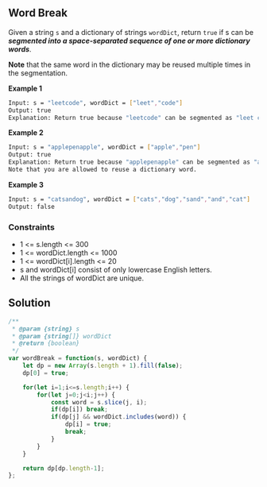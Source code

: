 
## Word Break

Given a string ```s``` and a dictionary of strings ```wordDict```, return ```true``` if s can be ***segmented into a space-separated sequence of one or more dictionary words***.

**Note** that the same word in the dictionary may be reused multiple times in the segmentation.

 

**Example 1**
```bash
Input: s = "leetcode", wordDict = ["leet","code"]
Output: true
Explanation: Return true because "leetcode" can be segmented as "leet code".
```

**Example 2**
```bash
Input: s = "applepenapple", wordDict = ["apple","pen"]
Output: true
Explanation: Return true because "applepenapple" can be segmented as "apple pen apple".
Note that you are allowed to reuse a dictionary word.
```

**Example 3**
```bash
Input: s = "catsandog", wordDict = ["cats","dog","sand","and","cat"]
Output: false
```

### Constraints
- 1 <= s.length <= 300
- 1 <= wordDict.length <= 1000
- 1 <= wordDict[i].length <= 20
- s and wordDict[i] consist of only lowercase English letters.
- All the strings of wordDict are unique.

## Solution

```javascript
/**
 * @param {string} s
 * @param {string[]} wordDict
 * @return {boolean}
 */
var wordBreak = function(s, wordDict) {
    let dp = new Array(s.length + 1).fill(false);
    dp[0] = true;

    for(let i=1;i<=s.length;i++) {
        for(let j=0;j<i;j++) {
            const word = s.slice(j, i);
            if(dp[i]) break;
            if(dp[j] && wordDict.includes(word)) {
                dp[i] = true;
                break;
            }
        }
    }

    return dp[dp.length-1];
};
```
